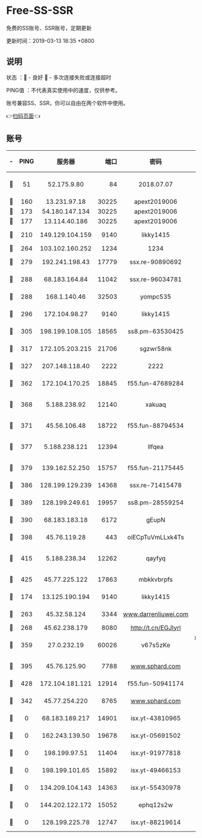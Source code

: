 # Free-SS-SSR

免费的SS账号、SSR账号，定期更新

更新时间：2019-03-13 18:35 +0800

## 说明

状态     ：🙂 - 良好 🙁 - 多次连接失败或连接超时

PING值   ：不代表真实使用中的速度，仅供参考。

账号兼容SS、SSR，你可以自由在两个软件中使用。

👉[扫码页面](https://liesauer.github.io/Free-SS-SSR/)👈

## 账号

|-|PING|服务器|端口|密码|加密方式|区域|
|:----:|:----:|:-----:|-----:|:----:|:----:|:----:|
|🙂|51|52.175.9.80|84|2018.07.07|chacha20-ietf-poly1305|HK|
|🙂|160|13.231.97.18|30225|apext2019006|chacha20|JP|
|🙂|173|54.180.147.134|30225|apext2019006|chacha20|KR|
|🙂|177|13.114.40.186|30225|apext2019006|chacha20|JP|
|🙂|210|149.129.104.159|9140|likky1415|aes-256-cfb|HK|
|🙂|264|103.102.160.252|1234|1234|rc4-md5|JP|
|🙂|279|192.241.198.43|17779|ssx.re-90890692|aes-256-cfb|US|
|🙂|288|68.183.164.84|11042|ssx.re-96034781|aes-256-cfb|US|
|🙂|288|168.1.140.46|32503|yompc535|aes-256-cfb|AU|
|🙂|296|172.104.98.27|9140|likky1415|aes-256-cfb|JP|
|🙂|305|198.199.108.105|18565|ss8.pm-63530425|aes-256-cfb|US|
|🙂|317|172.105.203.215|21706|sgzwr58nk|aes-256-cfb|JP|
|🙂|327|207.148.118.40|2222|2222|aes-256-cfb|SG|
|🙂|362|172.104.170.25|18845|f55.fun-47689284|aes-256-cfb|SG|
|🙂|368|5.188.238.92|12140|xakuaq|chacha20-ietf-poly1305|BR|
|🙂|371|45.56.106.48|18722|f55.fun-88794534|aes-256-cfb|US|
|🙂|377|5.188.238.121|12394|llfqea|chacha20-ietf-poly1305|BR|
|🙂|379|139.162.52.250|15757|f55.fun-21175445|aes-256-cfb|SG|
|🙂|386|128.199.129.239|14368|ssx.re-71415478|aes-256-cfb|SG|
|🙂|389|128.199.249.61|19957|ss8.pm-28559254|aes-256-cfb|SG|
|🙂|390|68.183.183.18|6172|gEupN|aes-256-cfb|SG|
|🙂|398|45.76.119.28|443|oiECpTuVmLLxk4Ts|aes-256-cfb|AU|
|🙂|415|5.188.238.34|12262|qayfyq|chacha20-ietf-poly1305|BR|
|🙂|425|45.77.225.122|17863|mbkkvbrpfs|aes-256-cfb|GB|
|🙂|174|13.125.190.194|9140|likky1415|aes-256-cfb|KR|
|🙂|263|45.32.58.124|3344|www.darrenliuwei.com|aes-256-cfb|JP|
|🙂|268|45.62.238.179|8080|http://t.cn/EGJIyrl|rc4-md5|CA|
|🙂|359|27.0.232.19|60026|v67s5zKe|xchacha20-ietf-poly1305|HK|
|🙂|395|45.76.125.90|7788|www.sphard.com|aes-256-cfb|AU|
|🙂|428|172.104.181.121|12914|f55.fun-50941174|aes-256-cfb|SG|
|🙁|342|45.77.254.220|8765|www.sphard.com|aes-256-cfb|SG|
|🙁|0|68.183.189.217|14901|isx.yt-43810965|aes-256-cfb|SG|
|🙁|0|162.243.139.50|19678|isx.yt-05691502|aes-256-cfb|US|
|🙁|0|198.199.97.51|11404|isx.yt-91977818|aes-256-cfb|US|
|🙁|0|198.199.101.65|15892|isx.yt-49466153|aes-256-cfb|US|
|🙁|0|134.209.104.143|14363|isx.yt-55430978|aes-256-cfb|SG|
|🙁|0|144.202.122.172|15052|ephq12s2w|aes-256-cfb|US|
|🙁|0|128.199.225.78|12747|isx.yt-88219614|aes-256-cfb|SG|
